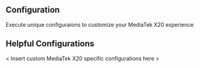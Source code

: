 ## Configuration

Execute unique configuraions to customize your MediaTek X20 experience

## Helpful Configurations

< Insert custom MediaTek X20 specific configurations here >
